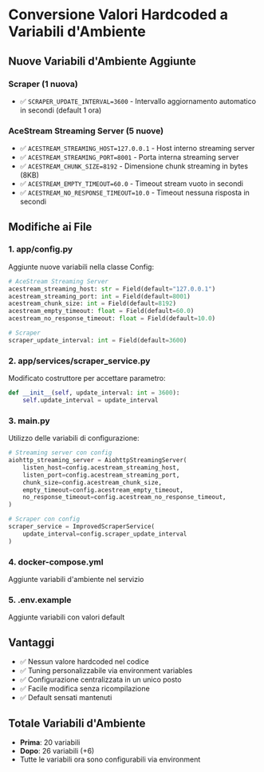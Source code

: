 # Conversione Valori Hardcoded a Variabili d'Ambiente

## Nuove Variabili d'Ambiente Aggiunte

### Scraper (1 nuova)
- ✅ `SCRAPER_UPDATE_INTERVAL=3600` - Intervallo aggiornamento automatico in secondi (default 1 ora)

### AceStream Streaming Server (5 nuove)
- ✅ `ACESTREAM_STREAMING_HOST=127.0.0.1` - Host interno streaming server
- ✅ `ACESTREAM_STREAMING_PORT=8001` - Porta interna streaming server
- ✅ `ACESTREAM_CHUNK_SIZE=8192` - Dimensione chunk streaming in bytes (8KB)
- ✅ `ACESTREAM_EMPTY_TIMEOUT=60.0` - Timeout stream vuoto in secondi
- ✅ `ACESTREAM_NO_RESPONSE_TIMEOUT=10.0` - Timeout nessuna risposta in secondi

## Modifiche ai File

### 1. app/config.py
Aggiunte nuove variabili nella classe Config:
```python
# AceStream Streaming Server
acestream_streaming_host: str = Field(default="127.0.0.1")
acestream_streaming_port: int = Field(default=8001)
acestream_chunk_size: int = Field(default=8192)
acestream_empty_timeout: float = Field(default=60.0)
acestream_no_response_timeout: float = Field(default=10.0)

# Scraper
scraper_update_interval: int = Field(default=3600)
```

### 2. app/services/scraper_service.py
Modificato costruttore per accettare parametro:
```python
def __init__(self, update_interval: int = 3600):
    self.update_interval = update_interval
```

### 3. main.py
Utilizzo delle variabili di configurazione:
```python
# Streaming server con config
aiohttp_streaming_server = AiohttpStreamingServer(
    listen_host=config.acestream_streaming_host,
    listen_port=config.acestream_streaming_port,
    chunk_size=config.acestream_chunk_size,
    empty_timeout=config.acestream_empty_timeout,
    no_response_timeout=config.acestream_no_response_timeout,
)

# Scraper con config
scraper_service = ImprovedScraperService(
    update_interval=config.scraper_update_interval
)
```

### 4. docker-compose.yml
Aggiunte variabili d'ambiente nel servizio

### 5. .env.example
Aggiunte variabili con valori default

## Vantaggi
- ✅ Nessun valore hardcoded nel codice
- ✅ Tuning personalizzabile via environment variables
- ✅ Configurazione centralizzata in un unico posto
- ✅ Facile modifica senza ricompilazione
- ✅ Default sensati mantenuti

## Totale Variabili d'Ambiente
- **Prima**: 20 variabili
- **Dopo**: 26 variabili (+6)
- Tutte le variabili ora sono configurabili via environment
